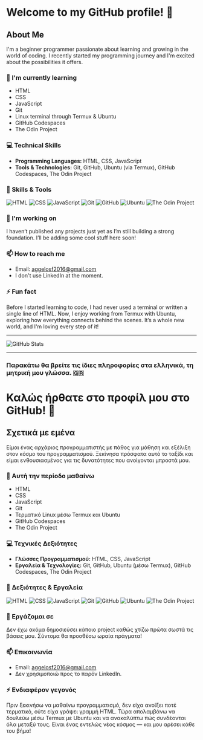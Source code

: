 # Welcome to my GitHub profile! 👋

## About Me
I'm a beginner programmer passionate about learning and growing in the world of coding. I recently started my programming journey and I'm excited about the possibilities it offers.

### 🌱 I'm currently learning
- HTML
- CSS
- JavaScript
- Git
- Linux terminal through Termux & Ubuntu
- GitHub Codespaces
- The Odin Project

### 💻 Technical Skills
- **Programming Languages:** HTML, CSS, JavaScript
- **Tools & Technologies:** Git, GitHub, Ubuntu (via Termux), GitHub Codespaces, The Odin Project

### 🚀 Skills & Tools
![HTML](https://img.shields.io/badge/HTML-%23E34F26.svg?style=flat&logo=html5&logoColor=white)
![CSS](https://img.shields.io/badge/CSS-%231572B6.svg?style=flat&logo=css3&logoColor=white)
![JavaScript](https://img.shields.io/badge/JavaScript-%23F7DF1E.svg?style=flat&logo=javascript&logoColor=black)
![Git](https://img.shields.io/badge/Git-%23F05033.svg?style=flat&logo=git&logoColor=white)
![GitHub](https://img.shields.io/badge/GitHub-%23121011.svg?style=flat&logo=github&logoColor=white)
![Ubuntu](https://img.shields.io/badge/Ubuntu-E95420?style=flat&logo=ubuntu&logoColor=white)
![The Odin Project](https://img.shields.io/badge/Odin_Project-000000?style=flat&logo=TheOdinProject&logoColor=white)

### 🔭 I'm working on
I haven’t published any projects just yet as I’m still building a strong foundation. I’ll be adding some cool stuff here soon!

### 📫 How to reach me
- Email: aggelosf2016@gmail.com  
- I don't use LinkedIn at the moment.

### ⚡ Fun fact
Before I started learning to code, I had never used a terminal or written a single line of HTML. Now, I enjoy working from Termux with Ubuntu, exploring how everything connects behind the scenes. It’s a whole new world, and I'm loving every step of it!

---

![GitHub Stats](https://github-readme-stats.vercel.app/api?username=Frezzaroukos&show_icons=true&theme=radical)

---

### Παρακάτω θα βρείτε τις ίδιες πληροφορίες στα ελληνικά, τη μητρική μου γλώσσα. 🇬🇷

# Καλώς ήρθατε στο προφίλ μου στο GitHub! 👋

## Σχετικά με εμένα
Είμαι ένας αρχάριος προγραμματιστής με πάθος για μάθηση και εξέλιξη στον κόσμο του προγραμματισμού. Ξεκίνησα πρόσφατα αυτό το ταξίδι και είμαι ενθουσιασμένος για τις δυνατότητες που ανοίγονται μπροστά μου.

### 🌱 Αυτή την περίοδο μαθαίνω
- HTML
- CSS
- JavaScript
- Git
- Τερματικό Linux μέσω Termux και Ubuntu
- GitHub Codespaces
- The Odin Project

### 💻 Τεχνικές Δεξιότητες
- **Γλώσσες Προγραμματισμού:** HTML, CSS, JavaScript  
- **Εργαλεία & Τεχνολογίες:** Git, GitHub, Ubuntu (μέσω Termux), GitHub Codespaces, The Odin Project

### 🚀 Δεξιότητες & Εργαλεία
![HTML](https://img.shields.io/badge/HTML-%23E34F26.svg?style=flat&logo=html5&logoColor=white)
![CSS](https://img.shields.io/badge/CSS-%231572B6.svg?style=flat&logo=css3&logoColor=white)
![JavaScript](https://img.shields.io/badge/JavaScript-%23F7DF1E.svg?style=flat&logo=javascript&logoColor=black)
![Git](https://img.shields.io/badge/Git-%23F05033.svg?style=flat&logo=git&logoColor=white)
![GitHub](https://img.shields.io/badge/GitHub-%23121011.svg?style=flat&logo=github&logoColor=white)
![Ubuntu](https://img.shields.io/badge/Ubuntu-E95420?style=flat&logo=ubuntu&logoColor=white)
![The Odin Project](https://img.shields.io/badge/Odin_Project-000000?style=flat&logo=TheOdinProject&logoColor=white)

### 🔭 Εργάζομαι σε
Δεν έχω ακόμα δημοσιεύσει κάποιο project καθώς χτίζω πρώτα σωστά τις βάσεις μου. Σύντομα θα προσθέσω ωραία πράγματα!

### 📫 Επικοινωνία
- Email: aggelosf2016@gmail.com  
- Δεν χρησιμοποιώ προς το παρόν LinkedIn.

### ⚡ Ενδιαφέρον γεγονός
Πριν ξεκινήσω να μαθαίνω προγραμματισμό, δεν είχα ανοίξει ποτέ τερματικό, ούτε είχα γράψει γραμμή HTML. Τώρα απολαμβάνω να δουλεύω μέσω Termux με Ubuntu και να ανακαλύπτω πώς συνδέονται όλα μεταξύ τους. Είναι ένας εντελώς νέος κόσμος — και μου αρέσει κάθε του βήμα!
